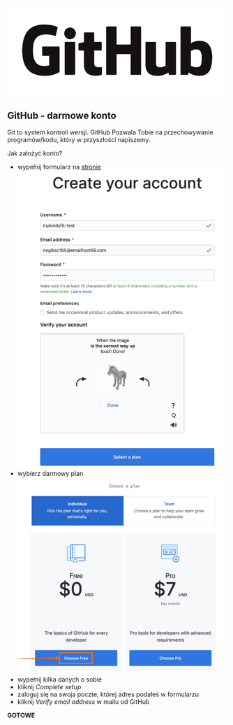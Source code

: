 ![GitHub Logo](/images/GitHub_Logo.png)

## GitHub - darmowe konto

Git to system kontroli wersji. GitHub Pozwala Tobie na przechowywanie programów/kodu, który w przyszłości napiszemy.

Jak założyć konto?

* wypełnij formularz na [stronie](https://github.com/join)
![GitHub account](/images/01_github_01.png)
* wybierz darmowy plan
![GitHub plan](/images/01_github_02.png)
* wypełnij kilka danych o sobie
* kliknij *Complete setup*
* zaloguj się na swoja poczte, której adres podałeś w formularzu
* kliknij *Verify email address* w mailu od GitHub

**GOTOWE**
